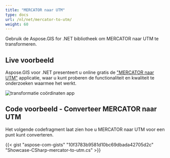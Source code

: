 ```yaml
---
title: "MERCATOR naar UTM"
type: docs
url: /nl/net/mercator-to-utm/
weight: 60
---
```


Gebruik de Aspose.GIS for .NET bibliotheek om MERCATOR naar UTM te transformeren.

## **Live voorbeeld**

Aspose.GIS voor .NET presenteert u online gratis de ["MERCATOR naar UTM"](https://products.aspose.app/gis/transformation/mercator-to-utm) applicatie, waar u kunt proberen de functionaliteit en kwaliteit te onderzoeken waarmee het werkt.

![transformatie coördinaten app](transform-coordinates.png)

## **Code voorbeeld - Converteer MERCATOR naar UTM**

Het volgende codefragment laat zien hoe u MERCATOR naar UTM voor een punt kunt converteren.

{{< gist "aspose-com-gists" "10f3783b9581d10bc69dbada42705d2c" "Showcase-CSharp-mercator-to-utm.cs" >}}
